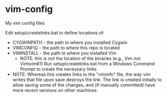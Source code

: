 # vim-config
My vim config files

Edit setup\createlinks.bat to define locations of:
* CYGWINPATH - the path to where you installed Cygwin
* VIMCONFIG  - the path to where this repo is located
* VIMINSTALL - the path to where you installed Vim
    + NOTE: this is _not_ the location of the binaries (e.g., Vim not Vim\vim81)
Run setup\createlinks.bat from a Windows Command Prompt to create the necessary links.
* NOTE:  Whereas this creates links to the "viminfo" file, the way vim writes that file upon save destroys the link. The link is created initially to allow saving some of the changes, and (if manually committed) have more recent versions on other machines.
